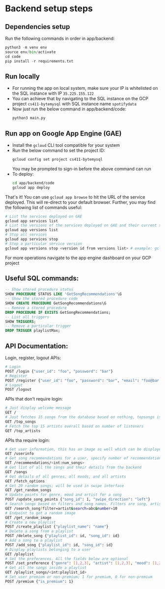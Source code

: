# Backend setup steps

## Dependencies setup
Run the following commands in order in app/backend:
```python
python3 -m venv env
source env/bin/activate
cd code
pip install -r requirements.txt
```

## Run locally
- For running the app on local system, make sure your IP is whitelisted on the SQL instance with IP `35.225.155.122`
- You can achieve that by navigating to the SQL instance on the GCP project `cs411-bytemysql` with SQL instance name `spotifydata`
- Now just run the below command in app/backend/code:
  ```python
  python3 main.py
  ```

## Run app on Google App Engine (GAE)
- Install the `gcloud` CLI tool compatible for your system
- Run the below command to set the project ID:
  ```bash
  gcloud config set project cs411-bytemysql
  ```
  You may be prompted to sign-in before the above command can run
- To deploy:
  ```bash
  cd app/backend/code
  gcloud app deploy
  ```

That's it!
You can use `gcloud app browse` to hit the URL of the service deployed. This will re-direct to your default browser.
Further, you may find the following list of commands useful:
```bash
# List the services deployed on GAE
gcloud app services list
# List the versions of the services deployed on GAE and their current status
gcloud app versions list
# Stop all services
gcloud app services stop
# Stop a particular service version
gcloud app versions stop <version id from versions list> # example: gcloud app versions stop 20231127t033136
```
For more operations navigate to the app engine dashboard on your GCP project

## Useful SQL commands:

```sql
-- Show stored procedure status
SHOW PROCEDURE STATUS LIKE 'GetSongRecommendations'\G
-- Show the stored procedure code
SHOW CREATE PROCEDURE GetSongRecommendations\G
-- Remove a stored procedure
DROP PROCEDURE IF EXISTS GetSongRecommendations;
-- List all triggers
SHOW TRIGGERS;
-- Remove a particular trigger
DROP TRIGGER playlistMax;
```

## API Documentation:

Login, register, logout APIs:
```bash
# Login
POST /login {"user_id": "foo", "password": "bar"}
# Register
POST /register {"user_id": "foo", "password": "bar", "email": "foo@bar.com", "first_name": "foo", "last_name": "bar", "phone_number": "1234567890"}
# Logout
POST /logout
```

APIs that don't require login:
```bash
# Just display welcome message
GET /
# Just fetches 15 songs from the database based on nothing, topsongs is a misnomer
GET /top_songs
# Fetch the top 15 artists overall based on number of listeners
GET /top_artists
```

APIs tha require login:
```bash
# Get user information, this has an image as well which can be displayed on frontend
GET /userinfo
# Get song recommendations for a user, specify number of recommendations needed
GET /recommendations/<int:num_songs>
# Get list of all the songs and their details from the backend
GET /songs
# Get details of all genres, all moods, and all artists
GET /fetch_options
# Get 20 random songs; will be used in swipe interface
GET /get_random_songs
# Update points for genre, mood and artist for a song
POST /update_song_points {"song_id": 1, "swipe_direction": "left"}
# Search songs based on filters and song names. Filters are song, artist, genre, mood. Search string is a valid string. Number is the number of results returned
GET /search_song?filter=artist&search=abc&number=10
# Endpoint to get a random image
GET /get_random_image
# Create a new playlist
POST /create_playlist {"playlist_name": "name"}
# Delete a song from a playlist
POST /delete_song {"playlist_id": id, "song_id": id}
# Add a song to a playlist
POST /add_song {"playlist_id": id, "song_id": id}
# Display playlists belonging to a user
GET /playlist
# Set the preferences. All the fields below are optional
POST /set_preference {"genre": [1,2,3], "artist": [1,2,3], "mood": [1,2,3]}
# Get all the songs inside a playlist
GET /playlist_songs/<int:playlist_id>
# Set user premium or non-premium; 1 for premium, 0 for non-premium
POST /premium {"is_premium": 1}
```
